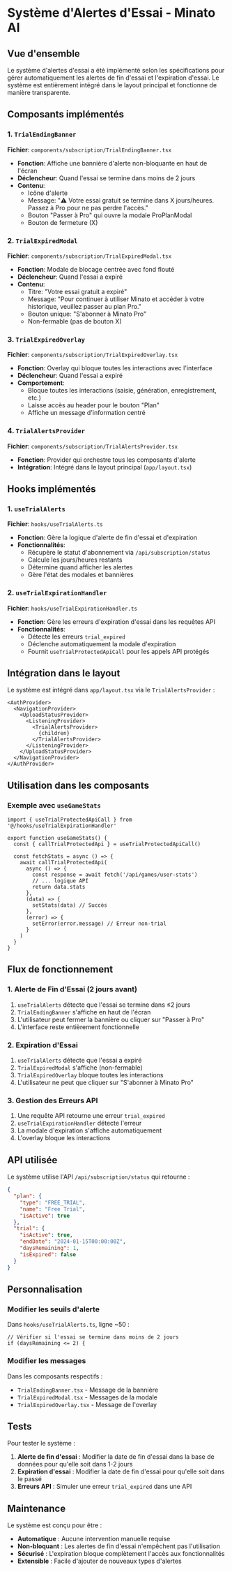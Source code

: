 # Système d'Alertes d'Essai - Minato AI

## Vue d'ensemble

Le système d'alertes d'essai a été implémenté selon les spécifications pour gérer automatiquement les alertes de fin d'essai et l'expiration d'essai. Le système est entièrement intégré dans le layout principal et fonctionne de manière transparente.

## Composants implémentés

### 1. `TrialEndingBanner` 
**Fichier**: `components/subscription/TrialEndingBanner.tsx`

- **Fonction**: Affiche une bannière d'alerte non-bloquante en haut de l'écran
- **Déclencheur**: Quand l'essai se termine dans moins de 2 jours
- **Contenu**: 
  - Icône d'alerte
  - Message: "⚠️ Votre essai gratuit se termine dans X jours/heures. Passez à Pro pour ne pas perdre l'accès."
  - Bouton "Passer à Pro" qui ouvre la modale ProPlanModal
  - Bouton de fermeture (X)

### 2. `TrialExpiredModal`
**Fichier**: `components/subscription/TrialExpiredModal.tsx`

- **Fonction**: Modale de blocage centrée avec fond flouté
- **Déclencheur**: Quand l'essai a expiré
- **Contenu**:
  - Titre: "Votre essai gratuit a expiré"
  - Message: "Pour continuer à utiliser Minato et accéder à votre historique, veuillez passer au plan Pro."
  - Bouton unique: "S'abonner à Minato Pro"
  - Non-fermable (pas de bouton X)

### 3. `TrialExpiredOverlay`
**Fichier**: `components/subscription/TrialExpiredOverlay.tsx`

- **Fonction**: Overlay qui bloque toutes les interactions avec l'interface
- **Déclencheur**: Quand l'essai a expiré
- **Comportement**:
  - Bloque toutes les interactions (saisie, génération, enregistrement, etc.)
  - Laisse accès au header pour le bouton "Plan"
  - Affiche un message d'information centré

### 4. `TrialAlertsProvider`
**Fichier**: `components/subscription/TrialAlertsProvider.tsx`

- **Fonction**: Provider qui orchestre tous les composants d'alerte
- **Intégration**: Intégré dans le layout principal (`app/layout.tsx`)

## Hooks implémentés

### 1. `useTrialAlerts`
**Fichier**: `hooks/useTrialAlerts.ts`

- **Fonction**: Gère la logique d'alerte de fin d'essai et d'expiration
- **Fonctionnalités**:
  - Récupère le statut d'abonnement via `/api/subscription/status`
  - Calcule les jours/heures restants
  - Détermine quand afficher les alertes
  - Gère l'état des modales et bannières

### 2. `useTrialExpirationHandler`
**Fichier**: `hooks/useTrialExpirationHandler.ts`

- **Fonction**: Gère les erreurs d'expiration d'essai dans les requêtes API
- **Fonctionnalités**:
  - Détecte les erreurs `trial_expired`
  - Déclenche automatiquement la modale d'expiration
  - Fournit `useTrialProtectedApiCall` pour les appels API protégés

## Intégration dans le layout

Le système est intégré dans `app/layout.tsx` via le `TrialAlertsProvider` :

```tsx
<AuthProvider>
  <NavigationProvider>
    <UploadStatusProvider>
      <ListeningProvider>
        <TrialAlertsProvider>
          {children}
        </TrialAlertsProvider>
      </ListeningProvider>
    </UploadStatusProvider>
  </NavigationProvider>
</AuthProvider>
```

## Utilisation dans les composants

### Exemple avec `useGameStats`

```tsx
import { useTrialProtectedApiCall } from '@/hooks/useTrialExpirationHandler'

export function useGameStats() {
  const { callTrialProtectedApi } = useTrialProtectedApiCall()
  
  const fetchStats = async () => {
    await callTrialProtectedApi(
      async () => {
        const response = await fetch('/api/games/user-stats')
        // ... logique API
        return data.stats
      },
      (data) => {
        setStats(data) // Succès
      },
      (error) => {
        setError(error.message) // Erreur non-trial
      }
    )
  }
}
```

## Flux de fonctionnement

### 1. Alerte de Fin d'Essai (2 jours avant)
1. `useTrialAlerts` détecte que l'essai se termine dans ≤2 jours
2. `TrialEndingBanner` s'affiche en haut de l'écran
3. L'utilisateur peut fermer la bannière ou cliquer sur "Passer à Pro"
4. L'interface reste entièrement fonctionnelle

### 2. Expiration d'Essai
1. `useTrialAlerts` détecte que l'essai a expiré
2. `TrialExpiredModal` s'affiche (non-fermable)
3. `TrialExpiredOverlay` bloque toutes les interactions
4. L'utilisateur ne peut que cliquer sur "S'abonner à Minato Pro"

### 3. Gestion des Erreurs API
1. Une requête API retourne une erreur `trial_expired`
2. `useTrialExpirationHandler` détecte l'erreur
3. La modale d'expiration s'affiche automatiquement
4. L'overlay bloque les interactions

## API utilisée

Le système utilise l'API `/api/subscription/status` qui retourne :

```json
{
  "plan": {
    "type": "FREE_TRIAL",
    "name": "Free Trial",
    "isActive": true
  },
  "trial": {
    "isActive": true,
    "endDate": "2024-01-15T00:00:00Z",
    "daysRemaining": 1,
    "isExpired": false
  }
}
```

## Personnalisation

### Modifier les seuils d'alerte
Dans `hooks/useTrialAlerts.ts`, ligne ~50 :
```tsx
// Vérifier si l'essai se termine dans moins de 2 jours
if (daysRemaining <= 2) {
```

### Modifier les messages
Dans les composants respectifs :
- `TrialEndingBanner.tsx` - Message de la bannière
- `TrialExpiredModal.tsx` - Messages de la modale
- `TrialExpiredOverlay.tsx` - Message de l'overlay

## Tests

Pour tester le système :

1. **Alerte de fin d'essai** : Modifier la date de fin d'essai dans la base de données pour qu'elle soit dans 1-2 jours
2. **Expiration d'essai** : Modifier la date de fin d'essai pour qu'elle soit dans le passé
3. **Erreurs API** : Simuler une erreur `trial_expired` dans une API

## Maintenance

Le système est conçu pour être :
- **Automatique** : Aucune intervention manuelle requise
- **Non-bloquant** : Les alertes de fin d'essai n'empêchent pas l'utilisation
- **Sécurisé** : L'expiration bloque complètement l'accès aux fonctionnalités
- **Extensible** : Facile d'ajouter de nouveaux types d'alertes 